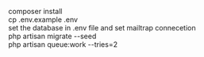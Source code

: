 composer install <br>
cp .env.example .env <br>
set the database in .env file and set mailtrap connecetion <br>
php artisan migrate --seed <br>
php artisan queue:work --tries=2<br>




